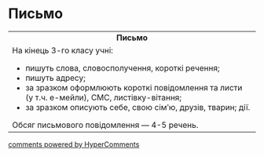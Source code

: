 <div id="hypercomments_widget" class="js-hypercomments-widget invisible"></div>

# Письмо

<table>
  <tr>
    <td align="center"><b>Письмо</b></td>
  </tr>
<td style="vertical-align:top !important;">
На кінець 3-го класу учні:
<ul>
<li>пишуть слова, словосполучення, короткі речення;</li>
<li>пишуть адресу;</li>
<li>за зразком оформлюють короткі повідомлення та листи (у т.ч. е-мейли), СМС, листівку-вітання;</li>
<li>за зразком описують себе, свою сімʹю, друзів, тварин; дії.</li>
</ul>
Обсяг письмового повідомлення — 4-5 речень.<br>
</td>
</table>

<div class="js-hypercomments-container">
    <a href="http://hypercomments.com" class="hc-link" title="comments widget">comments powered by HyperComments</a>
</div>
